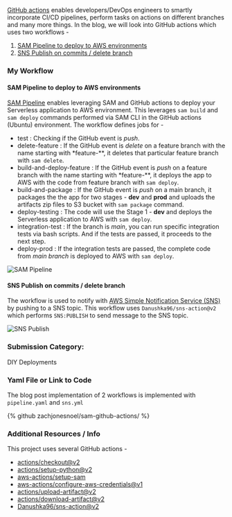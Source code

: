 [GitHub actions](https://github.com/features/actions) enables developers/DevOps engineers to smartly incorporate CI/CD pipelines, perform tasks on actions on different branches and many more things. In the blog, we will look into GitHub actions which uses two workflows - 
1. [SAM Pipeline to deploy to AWS environments](#/sam-pipeline)
2. [SNS Publish on commits / delete branch](#/notify)

### My Workflow
#### SAM Pipeline to deploy to AWS environments <a name="sam-pipeline"></a>
[SAM Pipeline](https://aws.amazon.com/blogs/compute/introducing-aws-sam-pipelines-automatically-generate-deployment-pipelines-for-serverless-applications/) enables leveraging SAM and GitHub actions to deploy your Serverless application to AWS environment. This leverages `sam build` and `sam deploy` commands performed via SAM CLI in the GitHub actions (Ubuntu) environment. 
The workflow defines jobs for -
+ test : Checking if the GitHub event is *push*.
+ delete-feature : If the GitHub event is *delete* on a feature branch with the name starting with *feature-**, it deletes that particular feature branch with `sam delete`.
+ build-and-deploy-feature : If the GitHub event is *push* on a feature branch with the name starting with *feature-**, it deploys the app to AWS with the code from feature branch with `sam deploy`.
+ build-and-package : If the GitHub event is *push* on a main branch, it packages the the app for two stages - **dev** and **prod** and uploads the artifacts zip files to S3 bucket with `sam package` command.
+ deploy-testing : The code will use the Stage 1 - **dev** and deploys the Serverless application to AWS with `sam deploy`.
+ integration-test : If the branch is *main*, you can run specific integration tests via bash scripts. And if the tests are passed, it proceeds to the next step.
+ deploy-prod : If the integration tests are passed, the complete code from *main branch* is deployed to AWS with `sam deploy`.

![SAM Pipeline](https://dev-to-uploads.s3.amazonaws.com/uploads/articles/unhftbdtw79mrtyfj11s.png)

#### SNS Publish on commits / delete branch <a name="notify"></a>
The workflow is used to notify with [AWS Simple Notification Service (SNS)](https://aws.amazon.com/sns/) by pushing to a SNS topic. This workflow uses `Danushka96/sns-action@v2` which performs `SNS:PUBLISH` to send message to the SNS topic.

![SNS Publish](https://dev-to-uploads.s3.amazonaws.com/uploads/articles/hnwtvs1gb0av89p9sub7.png)

### Submission Category: 
DIY Deployments

### Yaml File or Link to Code
The blog post implementation of 2 workflows is implemented with `pipeline.yaml` and `sns.yml`

{% github zachjonesnoel/sam-github-actions/ %}

### Additional Resources / Info
This project uses several GitHub actions - 
+ [actions/checkout@v2](https://github.com/actions/checkout)
+ [actions/setup-python@v2](https://github.com/actions/setup-python)
+ [aws-actions/setup-sam](https://github.com/actions/checkout-sam)
+ [aws-actions/configure-aws-credentials@v1](https://github.com/aws-actions/configure-aws-credentials)
+ [actions/upload-artifact@v2](https://github.com/actions/upload-artifact)
+ [actions/download-artifact@v2](https://github.com/actions/checkoutom/actions/download-artifact)
+ [Danushka96/sns-action@v2](https://github.com/actions/checkout)

